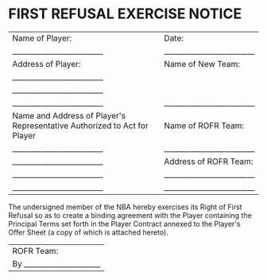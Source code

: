 # FIRST REFUSAL EXERCISE NOTICE

|                               |                               |
| ----------------------------- | ----------------------------- |
| Name of Player:               | Date:                         |
| _________________________     | _________________________     |
| Address of Player:            | Name of New Team:             |
| _________________________     |                               |
| _________________________     |                               |
| _________________________     | _________________________     |
| Name and Address of Player's Representative Authorized to Act for Player | Name of ROFR Team: |
| _________________________     | _________________________     |
| _________________________     | Address of ROFR Team:         |
| _________________________     | _________________________     |
| _________________________     | _________________________     |


The undersigned member of the NBA hereby exercises its Right of First Refusal so as to create a binding agreement with the Player containing the Principal Terms set forth in the Player Contract annexed to the Player's Offer Sheet (a copy of which is attached hereto).

|                          |
| :----------------------- |
| ROFR Team:               |
| By _____________________ |



